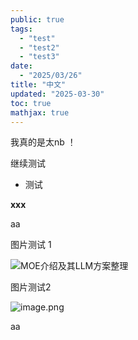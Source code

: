 ```yaml
---
public: true
tags:
  - "test"
  - "test2"
  - "test3"
date:
  - "2025/03/26"
title: "中文"
updated: "2025-03-30"
toc: true
mathjax: true
---
```


我真的是太nb ！

继续测试

  + 测试

 **xxx** 

aa

图片测试 1

![MOE介绍及其LLM方案整理](https://pic1.zhimg.com/70/v2-1dcc617f92c37184aab9e47c96e94bbf_1440w.image?source=172ae18b&biz_tag=post)

图片测试2

![image.png](/assets/image_1743215750407_0.png)

aa
